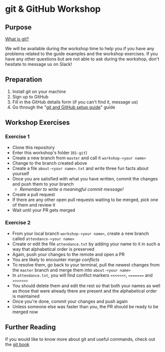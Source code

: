 # git & GitHub Workshop

## Purpose

[What is git?](https://git-scm.com/book/en/v2/Getting-Started-What-is-Git%3F)

We will be available during the workshop time to help you if you have any problems related to the guide examples and the workshop exercises.
If you have any other questions but are not able to ask during the workshop, don't hesitate to message us on Slack!

## Preparation

1. Install git on your machine
2. Sign up to GitHub
3. Fill in the GitHub details form (if you can't find it, message us)
4. Go through the "[git and GitHub setup guide](https://github.com/Hyp-ed/workshops-2024/01-git/install_guide.md)" guide

## Workshop Exercises

### Exercise 1

- Clone this repository
- Enter this workshop's folder (`01-git`)
- Create a new branch from `master` and call it `workshop-<your name>`
- Change to the branch created above
- Create a file `about-<your name>.txt` and write three fun facts about yourself
- Once you are satisfied with what you have written, commit the changes and push them to your branch
    - *Remember to write a meaningful commit message!*
- Create a pull request
- If there are any other open pull requests waiting to be merged, pick one of them and review it
- Wait until your PR gets merged

### Exercise 2

- From your local branch `workshop-<your name>`, create a new branch called `attendance-<your name>`
- Create or edit the file `attendance.txt` by adding your name to it in such a way that alphabetical order is preserved
- Again, push your changes to the remote and open a PR
- You are likely to encounter *merge conflicts*
- To resolve them, go back to your terminal, pull the newest changes from the `master` branch and merge them into `about-<your name>`
- In `attendance.txt`, you will find conflict markers `<<<<<<<`, `=======` and `>>>>>>>`
- You should delete them and edit the rest so that both your names as well as those that were already there are present and the alphabetical order is maintained
- Once you're done, commit your changes and push again
- Unless someone else was faster than you, the PR should be ready to be merged now

## Further Reading

If you would like to know more about git and useful commands, check out the [git book](https://git-scm.com/book/en/v2/Git-Basics-Getting-a-Git-Repository#ch02-git-basics-chapter)
